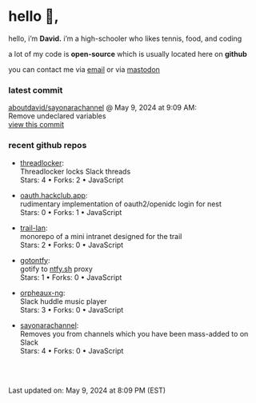 <h1>hello 👋,</h1>
<p>hello, i’m <b>David.</b> i’m a high-schooler who likes tennis, food, and coding</p>
<p>a lot of my code is <strong>open-source</strong> which is usually located here on <strong>github</strong></p>
<p>you can contact me via <a href="mailto:aboutdavid@protonmail.com">email</a> or via <a href="https://social.dino.icu/@david">mastodon</a></p>
<h3>latest commit</h3>
<p><a href="https://github.com/aboutdavid/sayonarachannel">aboutdavid/sayonarachannel</a> @ May 9, 2024 at 9:09 AM:<br>
Remove undeclared variables<br>
<a href="https://github.com/aboutdavid/sayonarachannel/commit/6eca6e84920ed1d4d19a4700ea99cd16d2396a05">view this commit</a></p>
<h3>recent github repos</h3>
<ul>
<li>
<p><a href="https://github.com/aboutdavid/threadlocker">threadlocker</a>:<br>
Threadlocker locks Slack threads<br>
Stars: 4 • Forks: 2 • JavaScript</p>
</li>
<li>
<p><a href="https://github.com/aboutdavid/oauth.hackclub.app">oauth.hackclub.app</a>:<br>
rudimentary implementation of oauth2/openidc login for nest<br>
Stars: 0 • Forks: 1 • JavaScript</p>
</li>
<li>
<p><a href="https://github.com/aboutdavid/trail-lan">trail-lan</a>:<br>
monorepo of a mini intranet designed for the trail<br>
Stars: 2 • Forks: 0 • JavaScript</p>
</li>
<li>
<p><a href="https://github.com/aboutdavid/gotontfy">gotontfy</a>:<br>
gotify to <a href="http://ntfy.sh">ntfy.sh</a> proxy<br>
Stars: 1 • Forks: 0 • JavaScript</p>
</li>
<li>
<p><a href="https://github.com/aboutdavid/orpheaux-ng">orpheaux-ng</a>:<br>
Slack huddle music player<br>
Stars: 3 • Forks: 0 • JavaScript</p>
</li>
<li>
<p><a href="https://github.com/aboutdavid/sayonarachannel">sayonarachannel</a>:<br>
Removes you from channels which you have been mass-added to on Slack<br>
Stars: 4 • Forks: 0 • JavaScript</p>
</li>
</ul>
<p><br><br></p>
<p>Last updated on: May 9, 2024 at 8:09 PM (EST)</p>
